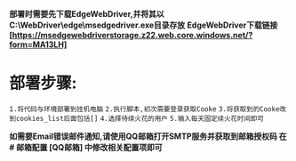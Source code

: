 **部署时需要先下载EdgeWebDriver,并将其以C:\WebDriver\edge\msedgedriver.exe目录存放**
**EdgeWebDriver下载链接 [https://msedgewebdriverstorage.z22.web.core.windows.net/?form=MA13LH]**
# 部署步骤:

`1.将代码与环境部署到挂机电脑`
`2.执行脚本,初次需要登录获取Cooke`
`3.将获取到的Cooke改到cookies_list后面包括[]`
`4.选择待续火花的用户`
`5.输入每天固定续火花时间即可`

**如需要Email错误邮件通知,请使用QQ邮箱打开SMTP服务并获取到邮箱授权码 在 # 邮箱配置 [QQ邮箱] 中修改相关配置项即可**
